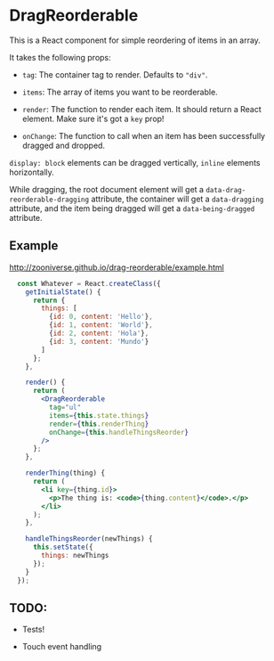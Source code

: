 # DragReorderable

This is a React component for simple reordering of items in an array.

It takes the following props:

* `tag`: The container tag to render. Defaults to `"div"`.

* `items`: The array of items you want to be reorderable.

* `render`: The function to render each item. It should return a React element. Make sure it's got a `key` prop!

* `onChange`: The function to call when an item has been successfully dragged and dropped.

`display: block` elements can be dragged vertically, `inline` elements horizontally.

While dragging, the root document element will get a `data-drag-reorderable-dragging` attribute, the container will get a `data-dragging` attribute, and the item being dragged will get a `data-being-dragged` attribute.

## Example

http://zooniverse.github.io/drag-reorderable/example.html

```jsx
  const Whatever = React.createClass({
    getInitialState() {
      return {
        things: [
          {id: 0, content: 'Hello'},
          {id: 1, content: 'World'},
          {id: 2, content: 'Hola'},
          {id: 3, content: 'Mundo'}
        ]
      };
    },

    render() {
      return (
        <DragReorderable
          tag="ul"
          items={this.state.things}
          render={this.renderThing}
          onChange={this.handleThingsReorder}
        />
      };
    },

    renderThing(thing) {
      return (
        <li key={thing.id}>
          <p>The thing is: <code>{thing.content}</code>.</p>
        </li>
      );
    },

    handleThingsReorder(newThings) {
      this.setState({
        things: newThings
      });
    }
  });
```

## TODO:

* Tests!

* Touch event handling
